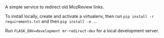 A simple service to redirect old MozReview links.

To install locally, create and activate a virtualenv, then run `pip
install -r requirements.txt` and then `pip install -e .`.

Run `FLASK_ENV=development mr-redirect-dev` for a local development server.
